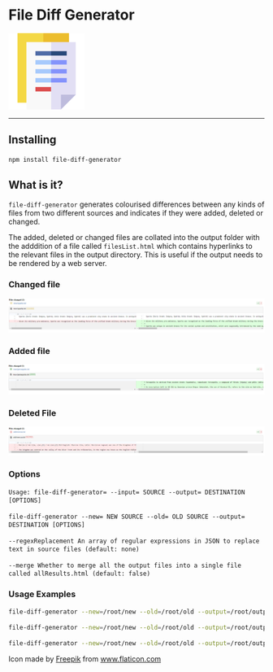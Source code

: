 File Diff Generator
==================
![Icon](icon.png)

---

## Installing

```bash
npm install file-diff-generator
```

## What is it?

`file-diff-generator` generates colourised differences between any kinds of files from two different sources and indicates if they were added, deleted or changed.

The added, deleted or changed files are collated into the output folder with the adddition of a file called `filesList.html` which contains hyperlinks to the relevant files in the output directory. This is useful if the output needs to be rendered by a web server. 

### Changed file
![Changed](changed.png)

### Added file
![Added](added.png)

### Deleted File
![Deleted](deleted.png)

### Options
```
Usage: file-diff-generator= --input= SOURCE --output= DESTINATION [OPTIONS]

file-diff-generator --new= NEW SOURCE --old= OLD SOURCE --output= DESTINATION [OPTIONS]

--regexReplacement An array of regular expressions in JSON to replace text in source files (default: none)

--merge Whether to merge all the output files into a single file called allResults.html (default: false)
```

### Usage Examples

```bash
file-diff-generator --new=/root/new --old=/root/old --output=/root/output
```

```bash
file-diff-generator --new=/root/new --old=/root/old --output=/root/output merge=true
```

```bash
file-diff-generator --new=/root/new --old=/root/old --output=/root/output --regexReplacement='[{ regex: /build.1278/, replacement: \"\" }]'
```

<div>Icon made by <a href="http://www.freepik.com" title="Freepik">Freepik</a> from <a href="https://www.flaticon.com/" title="Flaticon">www.flaticon.com</a></div>
